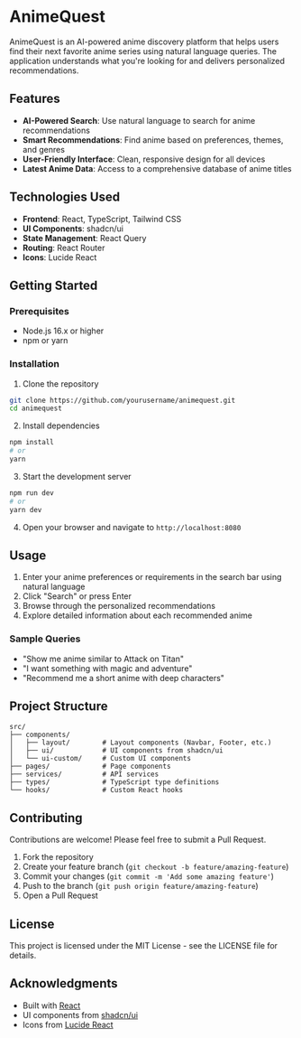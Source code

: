 
# AnimeQuest

AnimeQuest is an AI-powered anime discovery platform that helps users find their next favorite anime series using natural language queries. The application understands what you're looking for and delivers personalized recommendations.

## Features

- **AI-Powered Search**: Use natural language to search for anime recommendations
- **Smart Recommendations**: Find anime based on preferences, themes, and genres
- **User-Friendly Interface**: Clean, responsive design for all devices
- **Latest Anime Data**: Access to a comprehensive database of anime titles

## Technologies Used

- **Frontend**: React, TypeScript, Tailwind CSS
- **UI Components**: shadcn/ui
- **State Management**: React Query
- **Routing**: React Router
- **Icons**: Lucide React

## Getting Started

### Prerequisites

- Node.js 16.x or higher
- npm or yarn

### Installation

1. Clone the repository
```bash
git clone https://github.com/yourusername/animequest.git
cd animequest
```

2. Install dependencies
```bash
npm install
# or
yarn
```

3. Start the development server
```bash
npm run dev
# or
yarn dev
```

4. Open your browser and navigate to `http://localhost:8080`

## Usage

1. Enter your anime preferences or requirements in the search bar using natural language
2. Click "Search" or press Enter
3. Browse through the personalized recommendations
4. Explore detailed information about each recommended anime

### Sample Queries

- "Show me anime similar to Attack on Titan"
- "I want something with magic and adventure"
- "Recommend me a short anime with deep characters"

## Project Structure

```
src/
├── components/
│   ├── layout/        # Layout components (Navbar, Footer, etc.)
│   ├── ui/            # UI components from shadcn/ui
│   └── ui-custom/     # Custom UI components
├── pages/             # Page components
├── services/          # API services
├── types/             # TypeScript type definitions
└── hooks/             # Custom React hooks
```

## Contributing

Contributions are welcome! Please feel free to submit a Pull Request.

1. Fork the repository
2. Create your feature branch (`git checkout -b feature/amazing-feature`)
3. Commit your changes (`git commit -m 'Add some amazing feature'`)
4. Push to the branch (`git push origin feature/amazing-feature`)
5. Open a Pull Request

## License

This project is licensed under the MIT License - see the LICENSE file for details.

## Acknowledgments

- Built with [React](https://reactjs.org/)
- UI components from [shadcn/ui](https://ui.shadcn.com/)
- Icons from [Lucide React](https://lucide.dev/)
